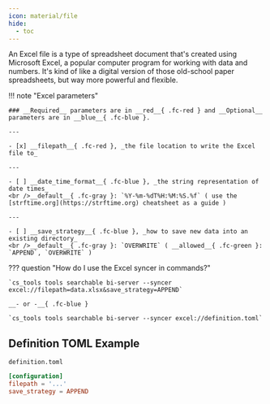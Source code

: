 ```yaml
---
icon: material/file
hide:
  - toc
---
```


An Excel file is a type of spreadsheet document that's created using Microsoft Excel, a popular computer program for working with data and numbers. It's kind of like a digital version of those old-school paper spreadsheets, but way more powerful and flexible.

!!! note "Excel parameters"

    ### __Required__ parameters are in __red__{ .fc-red } and __Optional__ parameters are in __blue__{ .fc-blue }.
    
    ---

    - [x] __filepath__{ .fc-red }, _the file location to write the Excel file to_

    ---

    - [ ] __date_time_format__{ .fc-blue }, _the string representation of date times_
    <br />__default__{ .fc-gray }: `%Y-%m-%dT%H:%M:%S.%f` ( use the [strftime.org](https://strftime.org) cheatsheet as a guide )
    
    ---

    - [ ] __save_strategy__{ .fc-blue }, _how to save new data into an existing directory_
    <br />__default__{ .fc-gray }: `OVERWRITE` ( __allowed__{ .fc-green }: `APPEND`, `OVERWRITE` )


??? question "How do I use the Excel syncer in commands?"

    `cs_tools tools searchable bi-server --syncer excel://filepath=data.xlsx&save_strategy=APPEND`

    __- or -__{ .fc-blue }

    `cs_tools tools searchable bi-server --syncer excel://definition.toml`


## Definition TOML Example

`definition.toml`
```toml
[configuration]
filepath = '...'
save_strategy = APPEND
```